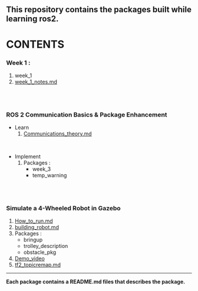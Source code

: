 
**This repository contains the packages built while learning ros2.**
---

# **CONTENTS**


### **Week 1 :**
1. week_1
2. [week_1_notes.md](week_1_notes.md)
<br>
<br>

### **ROS 2 Communication Basics & Package Enhancement**
- Learn  
    1. [Communications_theory.md](Communications_theory.md)
<br>

- Implement  
    1. Packages :  
        -  week_3
        -  temp_warning
<br>
<br>

### **Simulate a 4-Wheeled Robot in Gazebo**

1. [How_to_run.md](How_to_run.md)
2. [building_robot.md](building_robot.md)
3. Packages :  
    - bringup
    - trolley_description
    - obstacle_pkg
4. [Demo_video](demo.mkv)
5. [tf2_topicremap.md](tf2_topicremap.md)
    

---

**Each package contains a README.md files that describes the package.**





